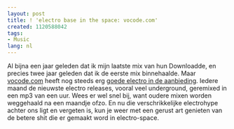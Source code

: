 ```yaml
---
layout: post
title: ! 'electro base in the space: vocode.com'
created: 1120588042
tags:
- Music
lang: nl
---
```

Al bijna een jaar geleden dat ik mijn laatste mix van hun Downloadde, en precies twee jaar geleden dat ik de eerste mix binnehaalde. Maar [vocode.com](http://www.vocode.com/) heeft nog steeds erg [goede electro in de aanbieding](http://www.vocode.com/electro_showcase.shtml). Iedere maand de nieuwste electro releases, vooral veel underground, geremixed in een mp3 van een uur. Wees er wel snel bij, want oudere mixen worden weggehaald na een maandje ofzo. En nu die verschrikkelijke electrohype achter ons ligt en vergeten is, kun je weer met een gerust art genieten van de betere shit die er gemaakt word in electro-space.
